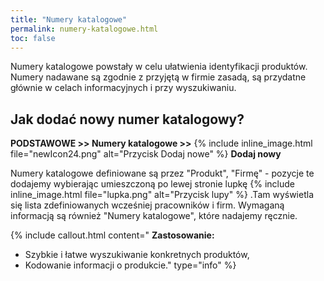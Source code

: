 ```yaml
---
title: "Numery katalogowe"
permalink: numery-katalogowe.html
toc: false
---
```

 Numery katalogowe powstały w celu ułatwienia identyfikacji produktów. Numery nadawane są zgodnie z przyjętą w firmie zasadą, są przydatne głównie w celach informacyjnych i przy wyszukiwaniu. 

## Jak dodać nowy numer katalogowy?

**PODSTAWOWE >> Numery katalogowe >>** {% include inline_image.html file="newIcon24.png" alt="Przycisk Dodaj nowe" %} **Dodaj nowy**

Numery katalogowe definiowane są przez "Produkt", "Firmę" - pozycje te dodajemy wybierając umieszczoną po lewej stronie lupkę {% include inline_image.html file="lupka.png" alt="Przycisk lupy" %} .Tam wyświetla się lista zdefiniowanych wcześniej pracowników i firm. Wymaganą informacją są również "Numery katalogowe", które nadajemy ręcznie.

{% include callout.html content="
**Zastosowanie:** <br>
- Szybkie i łatwe wyszukiwanie konkretnych produktów,<br>
- Kodowanie informacji o produkcie." type="info" %} 


